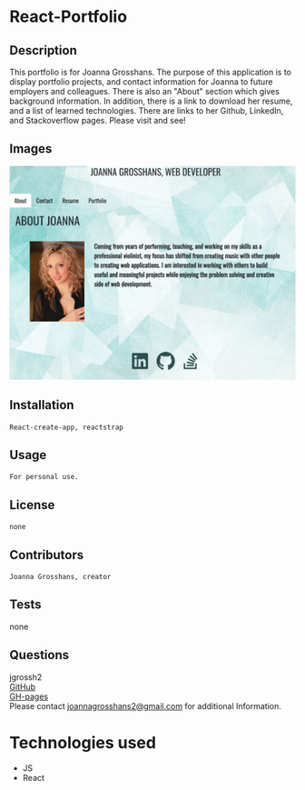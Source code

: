 # React-Portfolio

## Description

This portfolio is for Joanna Grosshans. The purpose of this application is to display portfolio projects, and contact information for Joanna to future employers and colleagues. There is also an "About" section which gives background information. In addition, there is a link to download her resume, and a list of learned technologies. There are links to her Github, LinkedIn, and Stackoverflow pages. Please visit and see!  

## Images 
![portfolio homepage](./public/portfolio-image.png) <br>

## Installation
    React-create-app, reactstrap
## Usage
    For personal use.
## License
    none
## Contributors
    Joanna Grosshans, creator
## Tests
   none
## Questions
jgrossh2 <br />
[GitHub](https://github.com/jgrossh2/react-portfolio) <br />
[GH-pages](https://jgrossh2.github.io/react-portfolio/) <br />
Please contact <joannagrosshans2@gmail.com> for additional Information.

# Technologies used
 * JS <br>
 * React 
